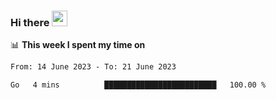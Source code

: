 ### Hi there <a href="https://www.gautamkrishnar.com/"><img src="https://media.giphy.com/media/hvRJCLFzcasrR4ia7z/giphy.gif" width="25px"></a>

📊 **This week I spent my time on**

<!--START_SECTION:waka-->

```txt
From: 14 June 2023 - To: 21 June 2023

Go   4 mins          █████████████████████████   100.00 %
```

<!--END_SECTION:waka-->
